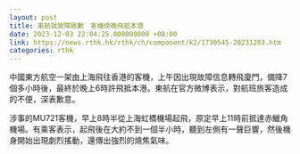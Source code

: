 ```yaml
---
layout: post
title: 東航就故障致歉　客機傍晚飛抵本港
date: 2023-12-03 22:04:25.000000000 +08:00
link: https://news.rthk.hk/rthk/ch/component/k2/1730545-20231203.htm
categories: rthk
---
```


中國東方航空一架由上海飛往香港的客機，上午因出現故障信息轉飛廈門，備降7個多小時後，最終於晚上6時許飛抵本港。東航在官方微博表示，對航班旅客造成的不便，深表歉意。

涉事的MU721客機，早上8時半從上海虹橋機場起飛，原定早上11時前抵達赤鱲角機場。有乘客表示，起飛後在大約不到一個半小時，聽到左側有一聲巨響，然後機身開始出現劇烈搖動，還傳出強烈的燒焦氣味。
